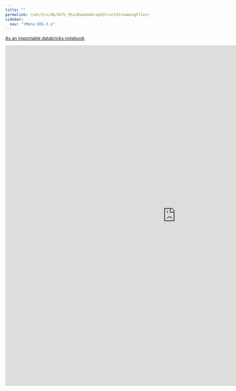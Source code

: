 ```yaml
---
title: ""
permalink: /sds/3/x/db/037c_Mix2RandomGraphStructStreamingFiles/
sidebar:
  nav: "lMenu-SDS-3.x"
---
```


[As an importable databricks notebook](https://lamastex.github.io/scalable-data-science/sds/3/x/db/037c_Mix2RandomGraphStructStreamingFiles.html)

<iframe src="https://lamastex.github.io/scalable-data-science/sds/3/x/db/037c_Mix2RandomGraphStructStreamingFiles.html" width="1080" height="1080" frameborder="0"></iframe>
